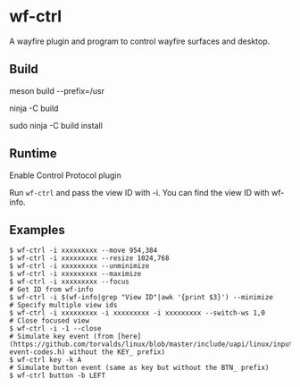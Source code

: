 # wf-ctrl
A wayfire plugin and program to control wayfire surfaces and desktop.

## Build

meson build --prefix=/usr

ninja -C build

sudo ninja -C build install

## Runtime

Enable Control Protocol plugin

Run `wf-ctrl` and pass the view ID with -i. You can find the view ID with wf-info.

## Examples

```
$ wf-ctrl -i xxxxxxxxx --move 954,384
$ wf-ctrl -i xxxxxxxxx --resize 1024,768
$ wf-ctrl -i xxxxxxxxx --unminimize
$ wf-ctrl -i xxxxxxxxx --maximize
$ wf-ctrl -i xxxxxxxxx --focus
# Get ID from wf-info
$ wf-ctrl -i $(wf-info|grep "View ID"|awk '{print $3}') --minimize
# Specify multiple view ids
$ wf-ctrl -i xxxxxxxxx -i xxxxxxxxx -i xxxxxxxxx --switch-ws 1,0
# Close focused view
$ wf-ctrl -i -1 --close
# Simulate key event (from [here](https://github.com/torvalds/linux/blob/master/include/uapi/linux/input-event-codes.h) without the KEY_ prefix)
$ wf-ctrl key -k A
# Simulate button event (same as key but without the BTN_ prefix)
$ wf-ctrl button -b LEFT
```
